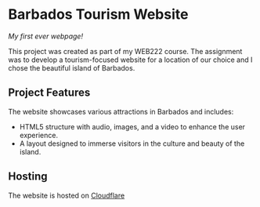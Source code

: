 # Barbados Tourism Website

*My first ever webpage!*

This project was created as part of my WEB222 course. The assignment was to develop a tourism-focused website for a location of our choice and I chose the beautiful island of Barbados.

## Project Features

The website showcases various attractions in Barbados and includes:

 - HTML5 structure with audio, images, and a video to enhance the user experience.
 - A layout designed to immerse visitors in the culture and beauty of the island.
   
## Hosting

The website is hosted on [Cloudflare](https://webassignment-rebeccarafeek.pages.dev/) 
